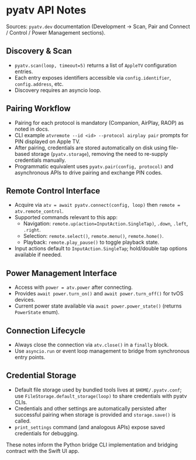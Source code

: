 # pyatv API Notes

Sources: `pyatv.dev` documentation (Development → Scan, Pair and Connect / Control / Power Management sections).

## Discovery & Scan
- `pyatv.scan(loop, timeout=5)` returns a list of `AppleTV` configuration entries.
- Each entry exposes identifiers accessible via `config.identifier`, `config.address`, etc.
- Discovery requires an asyncio loop.

## Pairing Workflow
- Pairing for each protocol is mandatory (Companion, AirPlay, RAOP) as noted in docs.
- CLI example `atvremote --id <id> --protocol airplay pair` prompts for PIN displayed on Apple TV.
- After pairing, credentials are stored automatically on disk using file-based storage (`pyatv.storage`), removing the need to re-supply credentials manually.
- Programmatic equivalent uses `pyatv.pair(config, protocol)` and asynchronous APIs to drive pairing and exchange PIN codes.

## Remote Control Interface
- Acquire via `atv = await pyatv.connect(config, loop)` then `remote = atv.remote_control`.
- Supported commands relevant to this app:
  - Navigation: `remote.up(action=InputAction.SingleTap)`, `.down`, `.left`, `.right`.
  - Selection: `remote.select()`, `remote.menu()`, `remote.home()`.
  - Playback: `remote.play_pause()` to toggle playback state.
- Input actions default to `InputAction.SingleTap`; hold/double tap options available if needed.

## Power Management Interface
- Access with `power = atv.power` after connecting.
- Provides `await power.turn_on()` and `await power.turn_off()` for tvOS devices.
- Current power state available via `await power.power_state()` (returns `PowerState` enum).

## Connection Lifecycle
- Always close the connection via `atv.close()` in a `finally` block.
- Use `asyncio.run` or event loop management to bridge from synchronous entry points.

## Credential Storage
- Default file storage used by bundled tools lives at `$HOME/.pyatv.conf`; use `FileStorage.default_storage(loop)` to share credentials with pyatv CLIs.
- Credentials and other settings are automatically persisted after successful pairing when storage is provided and `storage.save()` is called.
- `print_settings` command (and analogous APIs) expose saved credentials for debugging.

These notes inform the Python bridge CLI implementation and bridging contract with the Swift UI app.
